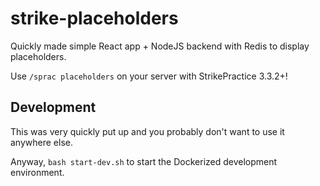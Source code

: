 # strike-placeholders

Quickly made simple React app + NodeJS backend with Redis to display placeholders.

Use `/sprac placeholders` on your server with StrikePractice 3.3.2+!



## Development

This was very quickly put up and you probably don't want to use it anywhere else.

Anyway, `bash start-dev.sh` to start the Dockerized development environment.

